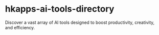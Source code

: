 # hkapps-ai-tools-directory
Discover a vast array of AI tools designed to boost productivity, creativity, and efficiency.
